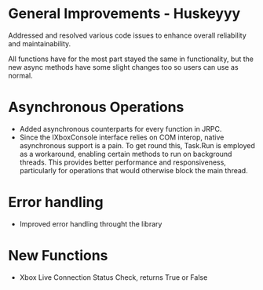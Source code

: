 # General Improvements - Huskeyyy

Addressed and resolved various code issues to enhance overall reliability and maintainability.

All functions have for the most part stayed the same in functionality, but the new async methods have some slight changes too so users can use as normal.

# Asynchronous Operations
- Added asynchronous counterparts for every function in JRPC.
- Since the IXboxConsole interface relies on COM interop, native asynchronous support is a pain. To get round this, Task.Run is employed as a workaround, enabling certain methods to run on background threads.
This provides better performance and responsiveness, particularly for operations that would otherwise block the main thread.

# Error handling
- Improved error handling throught the library

# New Functions
- Xbox Live Connection Status Check, returns True or False
